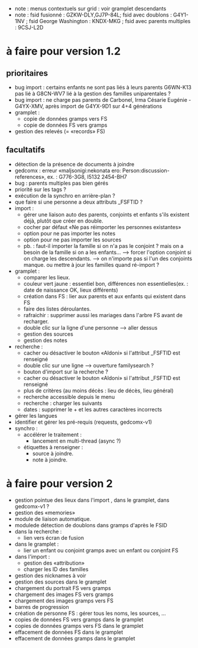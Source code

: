 
* note : menus contextuels sur grid : voir gramplet descendants
* note : fsid fusionné : GZKW-DLY,GJ7P-84L; fsid avec doublons : G4Y1-1NV
        ; fsid George Washington : KNDX-MKG
	; fsid avec parents multiples : 9CSJ-L2D

# à faire pour version 1.2

## prioritaires
* bug import : certains enfants ne sont pas liés à leurs parents
	G6WN-K13 pas lié à G8CN-WV7
	lié à la gestion des familles uniparentales ?
* bug import : ne charge pas parents de Carbonel, Irma Césarie Eugénie - G4YX-XMV, après import de G4YX-9D1 sur 4+4 générations
* gramplet :
  * copie de données gramps vers FS 
  * copie de données FS vers gramps 
* gestion des relevés (= «records» FS)
## facultatifs
* détection de la présence de documents à joindre
* gedcomx : erreur «maljsonigi:nekonata ero: Person:discussion-references», ex. : G776-3G8, I5132 2454-BH7
* bug : parents multiples pas bien gérés
* priorité sur les tags ?
* exécution de la synchro en arrière-plan ?
* que faire si une personne a deux attributs \_FSFTID ?
* import :
  * gérer une liaison auto des parents, conjoints et enfants s'ils existent déjà, plutôt que créer en double.
  * cocher par défaut «Ne pas réimporter les personnes existantes»
  * option pour ne pas importer les notes
  * option pour ne pas importer les sources
  * pb. : faut-il importer la famille si on n'a pas le conjoint ?
          mais on a besoin de la famille si on a les enfants…
            --> forcer l'option conjoint si on charge les descendants.
          --> on n'importe pas si l'un des conjoints manque.
          ou mettre à jour les familles quand ré-import ?
* gramplet :
  * comparer les lieux.
  * couleur vert jaune : essentiel bon, différences non essentielles(ex. : date de naissance OK, lieux différents)
  * création dans FS : lier aux parents et aux enfants qui existent dans FS
  * faire des listes déroulantes.
  * rafraichir : supprimer aussi les mariages dans l'arbre FS avant de recharger.
  * double clic sur la ligne d'une personne --> aller dessus
  * gestion des sources
  * gestion des notes
* recherche :
  * cacher ou désactiver le bouton «Aldoni» si l'attribut \_FSFTID est renseigné
  * double clic sur une ligne --> ouverture familysearch ?
  * bouton d'import sur la recherche ?
  * cacher ou désactiver le bouton «Aldoni» si l'attribut \_FSFTID est renseigné
  * plus de critères (au moins décès : lieu de décès, lieu général)
  * recherche accessible depuis le menu
  * recherche : charger les suivants
  * dates : supprimer le + et les autres caractères incorrects
* gérer les langues
* identifier et gérer les pré-requis (requests, gedcomx-v1)
* synchro :
  * accélérer le traitement :
    * lancement en multi-thread (async ?)
  * étiquettes à renseigner :
    * source à joindre.
    * note à joindre.


# à faire pour version 2

* gestion pointue des lieux dans l'import , dans le gramplet, dans gedcomx-v1 ?
* gestion des «memories»
* module de liaison automatique.
* modulede détection de doublons dans gramps d'après le FSID
* dans la recherche :
  * lien vers écran de fusion
* dans le gramplet :
  * lier un enfant ou conjoint gramps avec un enfant ou conjoint FS
* dans l'import :
  * gestion des «attribution»
  * charger les ID des familles
* gestion des nicknames à voir
* gestion des sources dans le gramplet
* chargement du portrait FS vers gramps
* chargement des images FS vers gramps
* chargement des images gramps vers FS
* barres de progression
* création de personne FS : gérer tous les noms, les sources, …
* copies de données FS vers gramps dans le gramplet
* copies de données gramps vers FS dans le gramplet
* effacement de données FS dans le gramplet
* effacement de données gramps dans le gramplet


